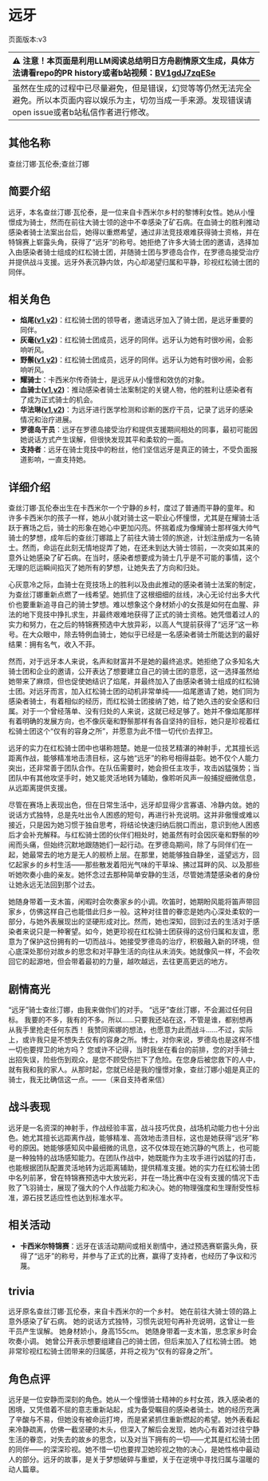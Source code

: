 # 远牙
页面版本:v3
 

| :warning: 注意！本页面是利用LLM阅读总结明日方舟剧情原文生成，具体方法请看repo的PR history或者b站视频：[BV1gdJ7zqESe](https://www.bilibili.com/video/BV1gdJ7zqESe/)         |
|:----------------------------|
| 虽然在生成的过程中已尽量避免，但是错误，幻觉等等仍然无法完全避免。所以本页面内容以娱乐为主，切勿当成一手来源。发现错误请open issue或者b站私信作者进行修改。|



## 其他名称
查丝汀娜·瓦伦泰;查丝汀娜
## 简要介绍
远牙，本名查丝汀娜·瓦伦泰，是一位来自卡西米尔乡村的黎博利女性。她从小憧憬成为骑士，然而在前往大骑士领的途中不幸感染了矿石病。在血骑士的胜利推动感染者骑士法案出台后，她得以重燃希望，通过非法竞技艰难获得骑士资格，并在特锦赛上崭露头角，获得了“远牙”的称号。她拒绝了许多大骑士团的邀请，选择加入由感染者骑士组成的红松骑士团，并随骑士团与罗德岛合作，在罗德岛接受治疗并提供战斗支援。远牙外表沉静内敛，内心却渴望归属和平静，珍视红松骑士团的同伴。
## 相关角色
-   **焰尾([v1](../chars/char_420_flamtl.md),[v2](char_420_flamtl.md))**：红松骑士团的领导者，邀请远牙加入了骑士团，是远牙重要的同伴。
-   **灰毫([v1](../chars/char_431_ashlok.md),[v2](char_431_ashlok.md))**：红松骑士团成员，远牙的同伴。远牙认为她有时很吵闹，会影响听风。
-   **野鬃([v1](../chars/char_496_wildmn.md),[v2](char_496_wildmn.md))**：红松骑士团成员，远牙的同伴。远牙认为她有时很吵闹，会影响听风。
-   **耀骑士**：卡西米尔传奇骑士，是远牙从小憧憬和效仿的对象。
-   **血骑士([v1](../chars/extended_char_xue_qi_shi.md),[v2](extended_char_xue_qi_shi.md))**：推动感染者骑士法案制定的关键人物，他的胜利让感染者有了成为正式骑士的机会。
-   **华法琳([v1](../chars/char_171_bldsk.md),[v2](char_171_bldsk.md))**：为远牙进行医学检测和诊断的医疗干员，记录了远牙的感染情况和治疗进展。
-   **罗德岛干员**：远牙在罗德岛接受治疗和提供支援期间相处的同事，最初可能因她说话方式产生误解，但很快发现其平和柔软的一面。
-   **支持者**：远牙在骑士竞技中的粉丝，他们坚信远牙是真正的骑士，不受负面报道影响，一直支持她。
## 详细介绍
查丝汀娜·瓦伦泰出生在卡西米尔一个宁静的乡村，度过了普通而平静的童年。和许多卡西米尔的孩子一样，她从小就对骑士这一职业心怀憧憬，尤其是在耀骑士活跃于赛场之后，骑士的形象在她心中更加闪亮。怀揣着成为像耀骑士那样强大帅气骑士的梦想，成年后的查丝汀娜踏上了前往大骑士领的旅途，计划注册成为一名骑士。然而，命运在此刻无情地捉弄了她，在还未到达大骑士领前，一次突如其来的意外让她感染了矿石病。在当时，感染者想要成为骑士几乎是不可能的事情，这个无理的厄运瞬间掐灭了她所有的梦想，让她失去了方向和归处。

心灰意冷之际，血骑士在竞技场上的胜利以及由此推动的感染者骑士法案的制定，为查丝汀娜重新点燃了一线希望。她抓住了这根细细的丝线，决心无论付出多大代价也要重新追寻自己的骑士梦想。难以想象这个身材娇小的女孩是如何在血腥、非法的地下竞技中挣扎求生，并最终艰难地获得了正式的骑士资格。她凭借着过人的实力和努力，在之后的特锦赛预选中大放异彩，以高人气提前获得了“远牙”这一称号。在大众眼中，除去特例血骑士，她似乎已经是一名感染者骑士所能达到的最好结果：拥有名气，收入不菲。

然而，对于远牙本人来说，名声和财富并不是她的最终追求。她拒绝了众多知名大骑士团和企业的邀请，公开表达了想要建立自己的骑士团的意愿，这一选择虽然给她带来了麻烦，但也促使她结识了焰尾，并最终加入了由感染者骑士组成的红松骑士团。对远牙而言，加入红松骑士团的动机非常单纯——焰尾邀请了她，她们同为感染者骑士，有着相似的经历，而红松骑士团接纳了她，给了她久违的安全感和归属。对于一个曾经落单、没有归处的人来说，这就已经足够了。她并不像焰尾那样有着明确的发展方向，也不像灰毫和野鬃那样有各自坚持的目标，她只是珍视着红松骑士团这个“仅有的容身之所”，并愿意为此不惜一切代价去捍卫。

远牙的实力在红松骑士团中也堪称翘楚。她是一位技艺精湛的神射手，尤其擅长远距离作战，能够精准地击溃目标，这与她“远牙”的称号相得益彰。她不仅个人能力突出，还非常善于团队合作。在队伍需要时，她会担任主攻手，攻击凶猛强势；当团队中有其他攻坚手时，她又能灵活地转为辅助，像聆听风声一般捕捉细微信息，从远距离提供支援。

尽管在赛场上表现出色，但在日常生活中，远牙却显得少言寡语、冷静内敛。她的说话方式独特，总是先吐出令人困惑的短句，再进行补充说明。这并非傲慢或难以接近，只是因为她习惯于独自思考，将结论快速归纳后脱口而出，意识到他人困惑后才会补充解释。与红松骑士团的伙伴们相处时，她虽然有时会因灰毫和野鬃的吵闹而头痛，但始终沉默地跟随她们一起行动。在罗德岛期间，除了与同伴们在一起，她最常去的地方是无人的舰桥上层。在那里，她能够独自静坐，遥望远方，回忆起家乡的乡村生活——那些散发着阳光气味的干草垛、拂过耳畔的风、以及那些听她吹奏小曲的亲友。她怀念过去那种简单安静的生活，尽管她清楚感染者的身份让她永远无法回到那个过去。

她随身带着一支木笛，闲暇时会吹奏家乡的小调。吹笛时，她期盼风能将笛声带回家乡，仿佛这样自己也能借此归乡一般。这种对往昔的眷恋是她内心深处柔软的一部分，与她外表展现出的坚硬形成对比。然而，她也深知，回到过去的生活对于感染者来说只是一种奢望。如今，她更珍视在红松骑士团获得的这份归属和友谊，愿意为了保护这份拥有的一切而战斗。她接受罗德岛的治疗，积极融入新的环境，但心底深处那份对故乡的思念和对平静生活的向往从未消失。她就像风一样，不会吹回它的起源地，但会带着最初的力量，越吹越远，去往更高更远的地方。
## 剧情高光
“远牙”骑士查丝汀娜，由我来做你们的对手。
“远牙”查丝汀娜，不会漏过任何目标。
我要的不多，我有的不多。所以......只要我还站在这，不管是谁，都别想再从我手里抢走任何东西！
我赞同索娜的想法，也愿意为此而战斗......不过，实际上，或许我只是不想失去仅有的容身之所。博士，对你来说，罗德岛也是这样不惜一切也要捍卫的地方吗？
您或许不记得，当时我坐在看台的前排，您的对手骑士出招失误，险些伤到观众，是您不顾受伤拦下了危险。在您身后被您救下的人中，就有我和我的家人。从那时起，您就已经是我的憧憬对象，查丝汀娜小姐是真正的骑士，我无比确信这一点。——（来自支持者来信）
## 战斗表现
远牙是一名资深的神射手，作战经验丰富，战斗技巧优良，战场机动能力也十分出色。她尤其擅长远距离作战，能够精准、高效地击溃目标，这也是她获得“远牙”称号的原因。她能够感知风中最细微的讯息，这不仅体现在她沉静的气质上，也可能是一种独特的战场感知能力。在团队作战中，她既能作为主攻手进行凶猛的打击，也能根据团队配置灵活地转为远距离辅助，提供精准支援。她的实力在红松骑士团中名列前茅，曾在特锦赛预选中大放光彩，并在一场比赛中在没有支援的情况下击败了飞羽骑士，展现了强大的个人作战能力和决心。她的物理强度和生理耐受性标准，源石技艺适应性也达到标准水平。
## 相关活动
-   **卡西米尔特锦赛**：远牙在该活动期间或相关剧情中，通过预选赛崭露头角，获得了“远牙”的称号，并参与了正式的比赛，赢得了支持者，也经历了争议和污蔑。
## trivia
远牙原名查丝汀娜·瓦伦泰，来自卡西米尔的一个乡村。
她在前往大骑士领的路上意外感染了矿石病。
她的说话方式独特，习惯先说短句再补充说明，这曾让一些干员产生误解。
她身材娇小，身高155cm。
她随身带着一支木笛，思念家乡时会吹奏小调。
她曾公开表示想要组建自己的骑士团，但后来加入了红松骑士团。
她非常珍视红松骑士团带来的归属感，并将之视为“仅有的容身之所”。
## 角色点评
远牙是一位安静而深刻的角色。她从一个憧憬骑士精神的乡村女孩，跌入感染者的困境，又凭借着不屈的意志重新站起，成为备受瞩目的感染者骑士。她的经历充满了辛酸与不易，但她没有被命运打垮，而是紧紧抓住重新燃起的希望。她外表看起来冷静疏离，仿佛一截坚硬的木头，但深入了解后会发现，她内心有着对过往宁静生活的眷恋，对失去的故乡的思念，以及对当下拥有的一切——尤其是红松骑士团的同伴——的深深珍视。她不惜一切也要捍卫她珍视之物的决心，是她性格中最动人的部分。远牙的故事，是关于梦想破碎与重塑，关于在逆境中寻找归属与温暖的动人篇章。